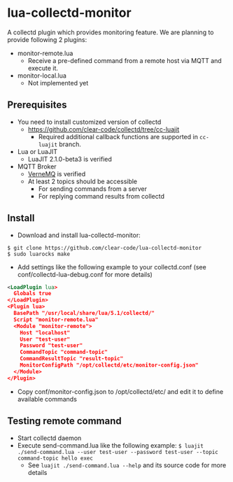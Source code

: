 # lua-collectd-monitor

A collectd plugin which provides monitoring feature.
We are planning to provide following 2 plugins:

* monitor-remote.lua
  * Receive a pre-defined command from a remote host via MQTT and execute it.
* monitor-local.lua
  * Not implemented yet

## Prerequisites

* You need to install customized version of collectd
  * https://github.com/clear-code/collectd/tree/cc-luajit
    * Required additional callback functions are supported in `cc-luajit` branch.
* Lua or LuaJIT
  * LuaJIT 2.1.0-beta3 is verified
* MQTT Broker
  * [VerneMQ](https://vernemq.com/) is verified
  * At least 2 topics should be accessible
    * For sending commands from a server
    * For replying command results from collectd

## Install

* Download and install lua-collectd-monitor:
```shell
$ git clone https://github.com/clear-code/lua-collectd-monitor
$ sudo luarocks make
```
* Add settings like the following example to your collectd.conf (see conf/collectd-lua-debug.conf for more details)
```xml
<LoadPlugin lua>
  Globals true
</LoadPlugin>
<Plugin lua>
  BasePath "/usr/local/share/lua/5.1/collectd/"
  Script "monitor-remote.lua"
  <Module "monitor-remote">
    Host "localhost"
    User "test-user"
    Password "test-user"
    CommandTopic "command-topic"
    CommandResultTopic "result-topic"
    MonitorConfigPath "/opt/collectd/etc/monitor-config.json"
  </Module>
</Plugin>
```
* Copy conf/monitor-config.json to /opt/collectd/etc/ and edit it to define available commands

## Testing remote command

* Start collectd daemon
* Execute send-command.lua like the following example:
  `$ luajit ./send-command.lua --user test-user --password test-user --topic command-topic hello exec`
  * See `luajit ./send-command.lua --help` and its source code for more details
